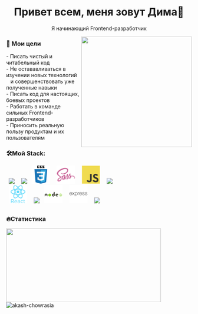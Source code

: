 <h1 align='center'>Привет всем, меня зовут Дима👋</h1>


<p align='center'>Я начинающий Frontend-разработчик</p>
<img height="300" width="300" align='right' src='https://camo.githubusercontent.com/c1dcb74cc1c1835b1d716f5051499a2814c683c806b15f04b0eba492863703e9/68747470733a2f2f63646e2e6472696262626c652e636f6d2f75736572732f3733303730332f73637265656e73686f74732f363538313234332f6176656e746f2e676966'>
<h3>🎯 Мои цели</h3>
  - Писать чистый и читабельный код <br>
  - Не остававливаться в изучении новых технологий <br>
    &nbsp;&nbsp;&nbsp;и совершенствовать уже полученные навыки <br>
  - Писать код для настоящих, боевых проектов<br>
  - Работать в команде сильных Frontend-разработчиков <br>
  - Приносить реальную пользу продуктам и их пользователям <br>


  <h3>🛠Мой Stack:</h3>
  <code> <img height="50" src="https://cs14.pikabu.ru/avatars/924/x924838-1739780915.png"> </code>
  <code> <img height="50" src="https://app.skyepack.com/Pack/Icon/17428?fileName=8885d7c1d1ac45a18e289d85a222b998.jpg"></code>
  <code> <img height="50" src="https://raw.githubusercontent.com/devicons/devicon/master/icons/css3/css3-original-wordmark.svg"> </code>
  <code> <img height="50" src="https://raw.githubusercontent.com/devicons/devicon/master/icons/sass/sass-original.svg"> </code>
  <code> <img height="50" src="https://raw.githubusercontent.com/devicons/devicon/master/icons/javascript/javascript-original.svg"> </code>
  <code> <img height="50" src="https://res.cloudinary.com/startup-grind/image/upload/c_fill,dpr_2.0,f_auto,g_center,h_1080,q_100,w_1080/v1/gcs/platform-data-dsc/events/ts.png"> </code><br>
  <code> <img height="50" src="https://raw.githubusercontent.com/devicons/devicon/master/icons/react/react-original-wordmark.svg"> </code>
  <code> <img height="50" src="https://sun9-60.userapi.com/impf/c841324/v841324766/1f228/GkTHxpEJg1U.jpg?size=130x130&quality=96&sign=5054d7ed9d1e41ab64f58c8a23f3fcb5&c_uniq_tag=LDJ-AadvJCAY0aX2ID3N57HMx9_7DCtVLjI05tJ5Jo8&type=album"></code>
  <code> <img height="50" src="https://raw.githubusercontent.com/devicons/devicon/master/icons/nodejs/nodejs-original-wordmark.svg"> </code>
  <code> <img height="50" src="https://raw.githubusercontent.com/devicons/devicon/master/icons/express/express-original-wordmark.svg"> </code>
  <code> <img height="50" src="https://soft.sibnet.ru/data/logo/images56.png"> </code>

  ##
  <h3>🔥Статистика</h3>
  <img align='left' height='200px' width='420' src='https://github-readme-stats.vercel.app/api?username=dmitrybalaev&show_icons=true&theme=transparent&locale=en'/>
  <img align="left" height='200px' width='420' src="https://github-readme-stats.vercel.app/api/top-langs?username=dmitrybalaev&show_icons=true&locale=en&layout=compact" alt="akash-chowrasia" />

